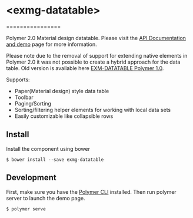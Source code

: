 # \<exmg-datatable\>
================

Polymer 2.0 Material design datatable. Please visit the [API Documentation and demo](http://exmg.github.io/exmg-datatable/) page for more information.

Please note due to the removal of support for extending native elements in Polymer 2.0 it was not possible to create a hybrid approach for the data table. Old version is available here [EXM-DATATABLE Polymer 1.0](https://github.com/exmg/exm-datatable).

Supports:
 - Paper(Material design) style data table
 - Toolbar
 - Paging/Sorting
 - Sorting/filtering helper elements for working with local data sets
 - Easily customizable like collapsible rows

## Install

Install the component using bower

```
$ bower install --save exmg-datatable
```

## Development

First, make sure you have the [Polymer CLI](https://www.npmjs.com/package/polymer-cli) installed. Then run polymer server to launch the demo page.

```
$ polymer serve
```
